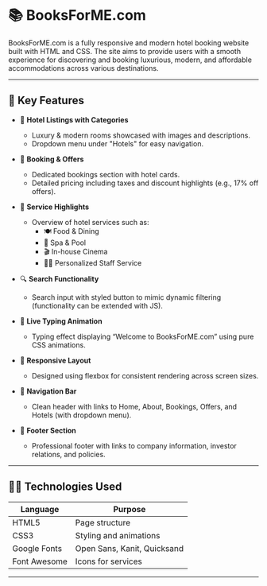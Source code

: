# 📚 BooksForME.com

BooksForME.com is a fully responsive and modern hotel booking website built with HTML and CSS. The site aims to provide users with a smooth experience for discovering and booking luxurious, modern, and affordable accommodations across various destinations.

---

## 🌟 Key Features

- 🏨 **Hotel Listings with Categories**
  - Luxury & modern rooms showcased with images and descriptions.
  - Dropdown menu under "Hotels" for easy navigation.

- 🧾 **Booking & Offers**
  - Dedicated bookings section with hotel cards.
  - Detailed pricing including taxes and discount highlights (e.g., 17% off offers).

- 🎯 **Service Highlights**
  - Overview of hotel services such as:
    - 🍽️ Food & Dining
    - 🧖 Spa & Pool
    - 🎬 In-house Cinema
    - 👨‍💼 Personalized Staff Service

- 🔍 **Search Functionality**
  - Search input with styled button to mimic dynamic filtering (functionality can be extended with JS).

- 🎉 **Live Typing Animation**
  - Typing effect displaying “Welcome to BooksForME.com” using pure CSS animations.

- 📱 **Responsive Layout**
  - Designed using flexbox for consistent rendering across screen sizes.

- 🧭 **Navigation Bar**
  - Clean header with links to Home, About, Bookings, Offers, and Hotels (with dropdown menu).

- 📌 **Footer Section**
  - Professional footer with links to company information, investor relations, and policies.

---

## 🧑‍💻 Technologies Used

| Language  | Purpose                     |
|-----------|-----------------------------|
| HTML5     | Page structure               |
| CSS3      | Styling and animations       |
| Google Fonts | Open Sans, Kanit, Quicksand |
| Font Awesome | Icons for services         |

---
